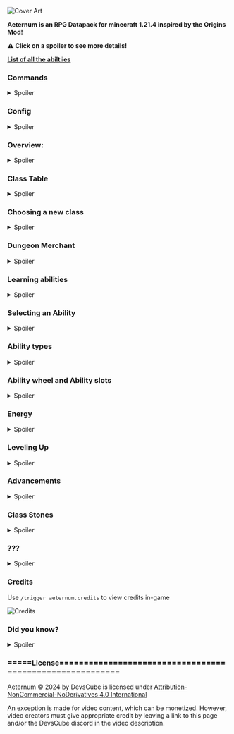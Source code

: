 ![Cover Art](https://cdn.modrinth.com/data/cached_images/8a9a4e6aad7b845a07c46278291c19d777f4dfff_0.webp)

**Aeternum is an RPG Datapack for minecraft 1.21.4 inspired by the Origins Mod!**

**⚠ Click on a spoiler to see more details!**

**[List of all the abiltiies](https://docs.google.com/spreadsheets/d/1a80ub1OECNhR8d4D7AuQ2IObXjS4uoD7A2lb1Gnsn38/edit?usp=sharing)**

### Commands
<details>
<summary>Spoiler</summary>

- `/trigger aeternum.credits` - View credits
- `/trigger aeternum.config` - View config

</details>

### Config

<details>
<summary>Spoiler</summary>

![Config in game](https://cdn.modrinth.com/data/cached_images/fc152cb00666ad12661083d7c708a764f3cf149f.png)
</details>

### Overview:
<details>
<summary>Spoiler</summary>

Aeternum is an RPG Datapack for Minecraft, featuring:

- 350 + new abilities
- 16 classes (11 upcoming™)
- dungeons (upcoming™)
- an energy system
- A level-up system
- Magic (upcoming™)
- Custom items + mobs
- and so much more (upcoming™)!

![All the classes in Aeternum](https://cdn.modrinth.com/data/cached_images/3ba4bbca20bfd5cbd8a578db18ffddea0c0037fd.png)

</details>

### Class Table

<details>
<summary>Spoiler</summary>

Use `/loot give @s loot aeternum:class_table` to give yourself a class table

Found in plains villages

Allows you to:
- Choose your first ever class
- Learn class abilities
- Change your class using a class stone
- Change the slots in your ability wheel
- Choose a new class once you’ve mastered your selected class

![Class Table GUI](https://cdn.modrinth.com/data/cached_images/13cdc6246df9bb8ef4e017e1c71c2495f50be069.png)
![Crafting Recipe](https://cdn.modrinth.com/data/cached_images/789fc3ad017fff8fd7143dd07232fedd781f99fd.png)
![Class Table in village](https://cdn.modrinth.com/data/cached_images/75164cbf7e0fa2da100c4e5028087e77e1d9b3de_0.webp)

</details>

### Choosing a new class

<details>
<summary>Spoiler</summary>

In order to use Aeternum's features, it is advised to learn a choose a class first. In the class table, and as of release alpha, there are 5 classes to select.

- Archer
- Mage
- Swordsman
- Rogue
- Healer
  
![Classes](https://cdn.modrinth.com/data/cached_images/e1c5ba2575fb6a20f33ba4a5f9e4e619a67455ee.png)

Choosing a new class will give you a starting ability to use, and might provide custom items (for example, swordsman's longswords and rogue's daggers).
After you choose a class, you might master that class by leveling up to level 10 in that class.
After doing so, you will able to choose another class.

</details>

### Dungeon Merchant

<details>
<summary>Spoiler</summary>

Use `/function aeternum:merchant/summon` to summon a merchant

The merchant has a rare chance to spawn in place of a wandering trader. The merchant will sell class scrolls, and **class stones** (upcoming™).

A merchant has a 60% chance to replace the spawn of a wandering trader. This can be changed using the config.

By default, merchants will glow and make a sound to players within 30 blocks of it when spawning.
Optionally, it is possible to make them display a message when spawned using the config.

![Merchant in the wild](https://cdn.modrinth.com/data/cached_images/df7a5032b3eba739ad276e9c04cb1d4e0d94a80c.png)

![Trades](https://cdn.modrinth.com/data/cached_images/db2036aadd9f46cc289077ee441a652a00249ae9.png)

</details>

### Learning abilities

<details>
<summary>Spoiler</summary>

Use `/loot give @s loot aeternum:scrolls/...` to give yourself class scrolls

Throughout your journey in the minecraft world, you may find **class scrolls** (obtained from dungeon merchants as of alpha release), which are the various abilities your class gives you. To add a class scroll to your unlocked abilties, you may use the "Use a class scroll" menu in the class table.

![Learning Abilities](https://cdn.modrinth.com/data/cached_images/a857eb76c65cac06aab2cbe1d58463cef73f0576.png)

Each class scroll can only be used in this menu **if you have the required class and its required level.** This information can be seen in the tooltip of the scroll.

![Example Tooltip](https://cdn.modrinth.com/data/cached_images/89d8a9f51abf18fbc8e3a6d552154baf039b5447.png)

</details>

### Selecting an Ability

<details>
<summary>Spoiler</summary>

As Aeternum offers 500 unique abilties, this menu will serve as a guide to keep track of them all. Here you can **select abilities to put in your ability wheel, remove them from the slots in the ability wheel, and scroll through 24 pages of possible abilities to choose from** (that is, if you unlocked all of them).

![Example](https://cdn.modrinth.com/data/cached_images/f873f856bfe9eb158caab2b40f2b72ff1122e913.png)
![Example 2](https://cdn.modrinth.com/data/cached_images/4de420dd97a75fedc3847ae710531d62b9d4aa78.png)

- Clicking on the number button (between the arrow buttons) will cycle between all the ability wheel slots you can modify
- Left-clicking on an ability will result in that ability being selected
- The arrow buttons will change pages
- The button on the top right (when clicked on) will show all the abilities that are currently in the ability wheel.
- The green button below it clears the currently selected slot.

</details>

### Ability types

<details>
<summary>Spoiler</summary>

- Activated: activate when used through the ability wheel item.
- Passive: will give you passive effects, as long as the ability is in the ability wheel.
- Key: grant you access to special items only available to specific classes, with unique effects such as increased reach or attack damage!

</details>

### Ability wheel and Ability slots

<details>
<summary>Spoiler</summary>

The ability wheel is the item that lets you use all of your active-type abilities.
It cannot be removed from the inventory.

When holding it in hand, you will see the amount of **energy** you have on the bottom, and you can **rightclick to activate an ability,** or put the item in **offhand (F by default) to swap between your available ability wheel slots.

When using an ability, it will consume your energy. Each ability will use up various amounts of EN. If you do not have enough EN for an ability, you cannot use that ability.

![Example](https://cdn.modrinth.com/data/cached_images/f6d87fe1fe450726c0432670904118bb46edc306.png)

Unlocking ability wheel slots is pretty straightforward. When you level up your first class, you will automatically unlock new ability wheel slots. **The maximum amount of ability wheel slots is 8.** This is to balance the features in the datapack.

</details>

### Energy

<details>
<summary>Spoiler</summary>

The energy system works as a system to make sure you can't use too many abilities at once.

- It regenerates like normal health.
- *Generally* an ability costs an EN amount equivalent to the level of the ability to use.
- Passive abilities and Key abilities do not use EN.
- Your current amount of EN displayed when you hold the ability wheel.
- A different icon will show depending on your current class. (Have fun seeing them in survival - or by ripping them from the resourcepack!)
- **Eating Beetroot will generate 2 mana.** This can be disabled in the config.

![Archer's icons](https://cdn.modrinth.com/data/cached_images/7b0e863384a2393e29eb15dc0ad89d3003fd185a.png)
 This is just an example lol

Icon list:
- Summoner - Spirits
- Smith - Metal
- Archer - Focus
- Swordsman - Slash
- Barbarian - Charge
- Mage - Mana
- Traveler - XP
- Druid - Nature
- Warrior - ???
- Monster - Blood
- Alchemist - Potion
- Soldier - Shield
- Healer - Life
- Rogue - Shadow
- Miner - Rock
- Enchanter - Paper

</details>

### Leveling Up

<details>
<summary>Spoiler</summary>

To level up a class in aeternum you need to do a specific thing related to your current class.

This functionality will be changed in a future release, when **quests** become a reality.

But for now, here are all the ways to level up a class:
- Summoner - Breed animals
- Smith - Use weapons (change durability of weapons)
- Archer - Kill enemies (bow/crossbow ranged damage)
- Swordsman - Kill enemies (swords)
- Barbarian - Kill enemies (axes)
- Mage - Eat a potion ingredient (Will change)
- Traveler - Ride an entity (Will change)
- Druid - Use hoes (change durability of hoes)
- Warrior - Kill enemies (mace/trident)
- Monster - ***WIP***
- Alchemist - Brew Potions
- Soldier - Entity hurt player
- Healer - Cure zombie villager
- Rogue - Use potions of invisibility
- Miner - Use pickaxes (change durability of pickaxes)
- Enchanter - Enchant Items

As of v0.1.3, new methods to level up have been introduced.
- Eating beetroot (Can be changed using the config.)
- Learning an ability
- Using a class stone
- USING an ability
- Using an energy capsule
- Obtaining an advancement from the aeternum advancements 
- XP level up

</details>

### Advancements

<details>
<summary>Spoiler</summary>

![Advancements in Aeternum](https://cdn.modrinth.com/data/cached_images/21bcbff11bd9988b8b39be14b28ab09b75511597.png)

</details>

### Class Stones

<details>
<summary>Spoiler</summary>

An upcoming feature in **release beta**

Allows you to learn classes that are outside of the base 5 you see in version alpha.

Obtained from the dungeon merchant.

![Class Stone GUI](https://cdn.modrinth.com/data/cached_images/8fdb0db2651b1f9856a2eca6e3dfd225e1388590.png)

</details>



### ???

<details>
<summary>Spoiler</summary>

![???](https://cdn.modrinth.com/data/cached_images/8cbbad61157fa321ce3bd674c5010ae5d993a8f7_0.webp)

Soon™

</details>

### Credits
Use `/trigger aeternum.credits` to view credits in-game

![Credits](https://cdn.modrinth.com/data/cached_images/aba7a6bd870226bb58e67c98057f74c5a4150c97.png)

### Did you know?

<details>
<summary>Spoiler</summary>

- Aeternum was a project that started in 2022, and was discontinued after a year. But now, i've remade it, and hope to show it to the world!
- Shout out to the OG Creators:

![OG Creator Credits](https://cdn.modrinth.com/data/cached_images/4071d16012a6f7240186bcd7e6e8f6aa2448793f.png)

- "Aeternum" in latin means "forever"! How cool!
- The pronounciation for "aeternum" in the datapack title is `ay-tur-nuh-m`

</details>

### =====License=========================================================

Aeternum © 2024 by DevsCube is licensed under [Attribution-NonCommercial-NoDerivatives 4.0 International](https://creativecommons.org/licenses/by-nc-nd/4.0/) 

An exception is made for video content, which can be monetized. However,
video creators must give appropriate credit by leaving a link to this page and/or the DevsCube discord in the video description.
